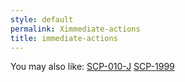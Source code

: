 ```yaml
---
style: default
permalink: Ximmediate-actions
title: immediate-actions
---
```

You may also like:
[SCP-010-J](http://scp-wiki.net/scp-010-j)
[SCP-1999](http://scp-wiki.net/scp-1999)